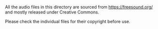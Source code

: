 All the audio files in this directory are sourced from <https://freesound.org/>
and mostly released under Creative Commons.

Please check the individual files for their copyright before use.
